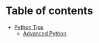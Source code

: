 # Table of contents

* [Python Tips](README.md)
  * [Advanced Python](python-tips/advanced-python.md)
